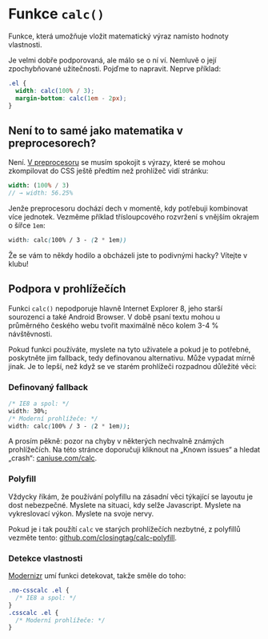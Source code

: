 # Funkce `calc()`

Funkce, která umožňuje vložit matematický výraz namísto hodnoty vlastnosti.

Je velmi dobře podporovaná, ale málo se o ní ví. Nemluvě o její zpochybňované užitečnosti. Pojďme to napravit. Neprve příklad:

```css
.el {
  width: calc(100% / 3);
  margin-bottom: calc(1em - 2px); 
}
```

## Není to to samé jako matematika v preprocesorech?

Není. [V preprocesoru](http://www.vzhurudolu.cz/blog/13-css-preprocesory-2#matematika) se musím spokojit s výrazy, které se mohou zkompilovat do CSS ještě předtím než prohlížeč vidí stránku:

```sass
width: (100% / 3)
// → width: 56.25%
```

Jenže preprocesoru dochází dech v momentě, kdy potřebuji kombinovat více jednotek. Vezměme příklad třísloupcového rozvržení s vnějším okrajem o šířce `1em`:

```css
width: calc(100% / 3 - (2 * 1em))
```

Že se vám to někdy hodilo a obcházeli jste to podivnými hacky? Vítejte v klubu!

## Podpora v prohlížečích

Funkci `calc()` nepodporuje hlavně Internet Explorer 8, jeho starší sourozenci a také Android Browser. V době psaní textu mohou u průměrného českého webu tvořit maximálně něco kolem 3-4 % návštěvnosti. 

Pokud funkci používáte, myslete na tyto uživatele a pokud je to potřebné, poskytněte jim fallback, tedy definovanou alternativu. Může vypadat mírně jinak. Je to lepší, než když se ve starém prohlížeči rozpadnou důležité věci:

### Definovaný fallback

```css
/* IE8 a spol: */
width: 30%;
/* Moderní prohlížeče: */
width: calc(100% / 3 - (2 * 1em));
```

A prosím pěkně: pozor na chyby v některých nechvalně známých prohlížečích. Na této stránce doporučuji kliknout na „Known issues“ a hledat „crash“: [caniuse.com/calc](http://caniuse.com/calc).


### Polyfill

Vždycky říkám, že používání polyfillu na zásadní věci týkající se layoutu je dost nebezpečné. Myslete na situaci, kdy selže Javascript. Myslete na vykreslovací výkon. Myslete na svoje nervy. 

Pokud je i tak použítí `calc` ve starých prohlížečích nezbytné, z polyfillů vezměte tento: [github.com/closingtag/calc-polyfill](https://github.com/closingtag/calc-polyfill).

### Detekce vlastnosti

[Modernizr](https://modernizr.com/download?csscalc-setclasses) umí funkci detekovat, takže směle do toho:

```css
.no-csscalc .el {
  /* IE8 a spol: */
}
.csscalc .el {
  /* Moderní prohlížeče: */
}
```
